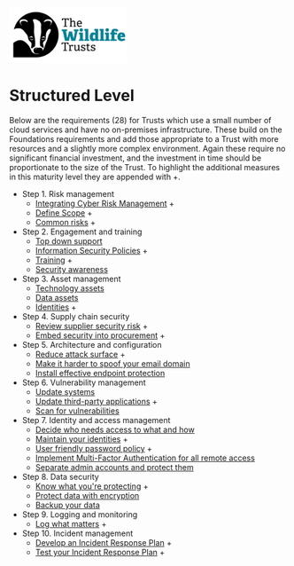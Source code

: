 <img src="/Levels/twt-logo.png" height="100">

# Structured Level 

Below are the requirements (28) for Trusts which use a small number of cloud services and have no on-premises infrastructure.  These build on the Foundations requirements and add those appropriate to a Trust with more resources and a slightly more complex environment.  Again these require no significant financial investment, and the investment in time should be proportionate to the size of the Trust.  To highlight the additional measures in this maturity level they are appended with +.

-   Step 1. Risk management
    -   [Integrating Cyber Risk Management](/1-Understand-your-risks/Step-01-Risk-Management.md#integrating-cyber-risk-management) +
	- [Define Scope](/1-Understand-your-risks/Step-01-Risk-Management.md#define-scope) +
    -   [Common risks](/1-Understand-your-risks/Step-01-Risk-Management.md#common-risks) +
-   Step 2. Engagement and training
    -   [Top down support](/1-Understand-your-risks/Step-02-Engagement-and-Training.md#top-down-support)
    -   [Information Security Policies](/1-Understand-your-risks/Step-02-Engagement-and-Training.md#information-security-policies) +
    -   [Training](/1-Understand-your-risks/Step-02-Engagement-and-Training.md#training) +
    -   [Security awareness](/1-Understand-your-risks/Step-02-Engagement-and-Training.md#security-awareness)
-   Step 3. Asset management
    -   [Technology assets](/1-Understand-your-risks/Step-03-Asset-Management.md#technology-assets)
    -   [Data assets](/1-Understand-your-risks/Step-03-Asset-Management.md#data-assets)
    -   [Identities](/1-Understand-your-risks/Step-03-Asset-Management.md#identities) +
-   Step 4. Supply chain security
    - [Review supplier security risk](/1-Understand-your-risks/Step-04-Supply-Chain-Security.md#review-supplier-security-risk) +
    - [Embed security into procurement](/1-Understand-your-risks/Step-04-Supply-Chain-Security.md#embed-security-into-procurement) +
-   Step 5. Architecture and configuration
    -   [Reduce attack surface](/2-Implement-appropriate-mitigations/Step-05-Architecture-and-Configuration.md#reduce-attack-surface) +
    -   [Make it harder to spoof your email domain](/2-Implement-appropriate-mitigations/Step-05-Architecture-and-Configuration.md#make-it-harder-to-spoof-your-email-domain)
    -   [Install effective endpoint protection](/2-Implement-appropriate-mitigations/Step-05-Architecture-and-Configuration.md#install-effective-endpoint-protection)
-   Step 6. Vulnerability management
    -   [Update systems](/2-Implement-appropriate-mitigations/Step-06-Vulnerability-Management.md#update-systems)
    -   [Update third-party applications](/2-Implement-appropriate-mitigations/Step-06-Vulnerability-Management.md#update-third-party-applications) +
    -   [Scan for vulnerabilities](/2-Implement-appropriate-mitigations/Step-06-Vulnerability-Management.md#scan-for-vulnerabilities)
-   Step 7. Identity and access management
    -   [Decide who needs access to what and how](/2-Implement-appropriate-mitigations/Step-07-Identity-and-Access-Management.md#decide-who-needs-access-to-what-and-how)
    -   [Maintain your identities](/2-Implement-appropriate-mitigations/Step-07-Identity-and-Access-Management.md#maintain-your-identities) +
    -   [User friendly password policy](/2-Implement-appropriate-mitigations/Step-07-Identity-and-Access-Management.md#user-friendly-password-policy) +
    -   [Implement Multi-Factor Authentication for all remote access](/2-Implement-appropriate-mitigations/Step-07-Identity-and-Access-Management.md#implement-multi-factor-authentication-for-all-remote-access)
	- [Separate admin accounts and protect them](/2-Implement-appropriate-mitigations/Step-07-Identity-and-Access-Management.md#separate-admin-accounts-and-protect-them)
-   Step 8. Data security
    -   [Know what you're protecting](/2-Implement-appropriate-mitigations/Step-08-Data-Security.md#know-what-youre-protecting) +
	-   [Protect data with encryption](/2-Implement-appropriate-mitigations/Step-08-Data-Security.md#protect-data-with-encryption)
    -   [Backup your data](/2-Implement-appropriate-mitigations/Step-08-Data-Security.md#backup-your-data)
-   Step 9. Logging and monitoring
    -   [Log what matters](/3-Prepare-for-incidents/Step-09-Logging-and-monitoring.md#log-what-matters) +
-   Step 10. Incident management
    -   [Develop an Incident Response Plan](/3-Prepare-for-incidents/Step-10-Incident-management.md#develop-an-incident-response-plan) +
    -   [Test your Incident Response Plan](/3-Prepare-for-incidents/Step-10-Incident-management.md#test-your-incident-response-plan) +
